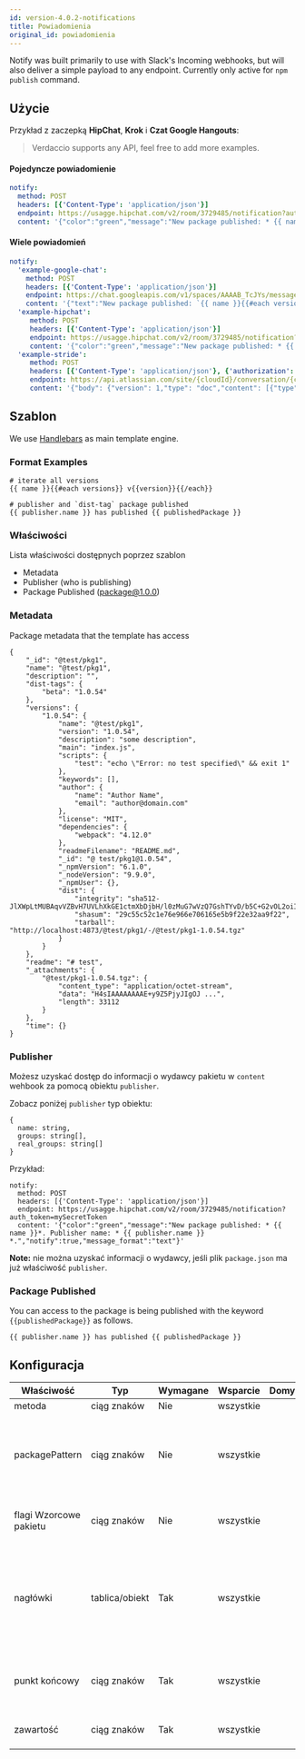 ```yaml
---
id: version-4.0.2-notifications
title: Powiadomienia
original_id: powiadomienia
---
```


Notify was built primarily to use with Slack's Incoming webhooks, but will also deliver a simple payload to any endpoint. Currently only active for `npm publish` command.

## Użycie

Przykład z zaczepką **HipChat**, **Krok** i **Czat Google Hangouts**:

> Verdaccio supports any API, feel free to add more examples.

#### Pojedyncze powiadomienie

```yaml
notify:
  method: POST
  headers: [{'Content-Type': 'application/json'}]
  endpoint: https://usagge.hipchat.com/v2/room/3729485/notification?auth_token=mySecretToken
  content: '{"color":"green","message":"New package published: * {{ name }}*","notify":true,"message_format":"text"}'
```

#### Wiele powiadomień

```yaml
notify:
  'example-google-chat':
    method: POST
    headers: [{'Content-Type': 'application/json'}]
    endpoint: https://chat.googleapis.com/v1/spaces/AAAAB_TcJYs/messages?key=myKey&token=myToken
    content: '{"text":"New package published: `{{ name }}{{#each versions}} v{{version}}{{/each}}`"}'
  'example-hipchat':
     method: POST
     headers: [{'Content-Type': 'application/json'}]
     endpoint: https://usagge.hipchat.com/v2/room/3729485/notification?auth_token=mySecretToken
     content: '{"color":"green","message":"New package published: * {{ name }}*","notify":true,"message_format":"text"}'
  'example-stride':
     method: POST
     headers: [{'Content-Type': 'application/json'}, {'authorization': 'Bearer secretToken'}]
     endpoint: https://api.atlassian.com/site/{cloudId}/conversation/{conversationId}/message
     content: '{"body": {"version": 1,"type": "doc","content": [{"type": "paragraph","content": [{"type": "text","text": "New package published: * {{ name }}* Publisher name: * {{ publisher.name }}"}]}]}}'     
```

## Szablon

We use [Handlebars](https://handlebarsjs.com/) as main template engine.

### Format Examples

    # iterate all versions
    {{ name }}{{#each versions}} v{{version}}{{/each}}
    
    # publisher and `dist-tag` package published
    {{ publisher.name }} has published {{ publishedPackage }}
    

### Właściwości

Lista właściwości dostępnych poprzez szablon

* Metadata
* Publisher (who is publishing)
* Package Published (package@1.0.0)

### Metadata

Package metadata that the template has access

    {
        "_id": "@test/pkg1",
        "name": "@test/pkg1",
        "description": "",
        "dist-tags": {
            "beta": "1.0.54"
        },
        "versions": {
            "1.0.54": {
                "name": "@test/pkg1",
                "version": "1.0.54",
                "description": "some description",
                "main": "index.js",
                "scripts": {
                    "test": "echo \"Error: no test specified\" && exit 1"
                },
                "keywords": [],
                "author": {
                    "name": "Author Name",
                    "email": "author@domain.com"
                },
                "license": "MIT",
                "dependencies": {
                    "webpack": "4.12.0"
                },
                "readmeFilename": "README.md",
                "_id": "@ test/pkg1@1.0.54",
                "_npmVersion": "6.1.0",
                "_nodeVersion": "9.9.0",
                "_npmUser": {},
                "dist": {
                    "integrity": "sha512-JlXWpLtMUBAqvVZBvH7UVLhXkGE1ctmXbDjbH/l0zMuG7wVzQ7GshTYvD/b5C+G2vOL2oiIS1RtayA/kKkTwKw==",
                    "shasum": "29c55c52c1e76e966e706165e5b9f22e32aa9f22",
                    "tarball": "http://localhost:4873/@test/pkg1/-/@test/pkg1-1.0.54.tgz"
                }
            }
        },
        "readme": "# test",
        "_attachments": {
            "@test/pkg1-1.0.54.tgz": {
                "content_type": "application/octet-stream",
                "data": "H4sIAAAAAAAAE+y9Z5PjyJIgOJ ...",
                "length": 33112
            }
        },
        "time": {}
    }
    

### Publisher

Możesz uzyskać dostęp do informacji o wydawcy pakietu w `content` wehbook za pomocą obiektu `publisher`.

Zobacz poniżej `publisher` typ obiektu:

    {
      name: string,
      groups: string[],
      real_groups: string[]
    }
    

Przykład:

    notify:
      method: POST
      headers: [{'Content-Type': 'application/json'}]
      endpoint: https://usagge.hipchat.com/v2/room/3729485/notification?auth_token=mySecretToken
      content: '{"color":"green","message":"New package published: * {{ name }}*. Publisher name: * {{ publisher.name }} *.","notify":true,"message_format":"text"}'
    

**Note:** nie można uzyskać informacji o wydawcy, jeśli plik `package.json` ma już właściwość `publisher`.

### Package Published

You can access to the package is being published with the keyword `{{publishedPackage}}` as follows.

    {{ publisher.name }} has published {{ publishedPackage }}
    

## Konfiguracja

| Właściwość             | Typ            | Wymagane | Wsparcie  | Domyślne | Opis                                                                                                           |
| ---------------------- | -------------- | -------- | --------- | -------- | -------------------------------------------------------------------------------------------------------------- |
| metoda                 | ciąg znaków    | Nie      | wszystkie |          | HTTP verb                                                                                                      |
| packagePattern         | ciąg znaków    | Nie      | wszystkie |          | Uruchom to powiadomienie jedynie, jeśli nazwa pakietu pasuje do zwrotu regularnego                             |
| flagi Wzorcowe pakietu | ciąg znaków    | Nie      | wszystkie |          | Wszelkie flagi używane z regularnym zwrotem                                                                    |
| nagłówki               | tablica/obiekt | Tak      | wszystkie |          | Jeśli ten punkt końcowy wymaga określonych nagłówków, ustaw je tutaj według szyku klucza: obiekty wartościowe. |
| punkt końcowy          | ciąg znaków    | Tak      | wszystkie |          | ustaw punkt końcowy adresu URL dla tego połączenia                                                             |
| zawartość              | ciąg znaków    | Tak      | wszystkie |          | dowolne zwroty [Handlebar](https://handlebarsjs.com/)                                                          |